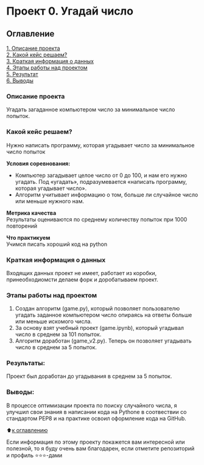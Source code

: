 # Проект 0. Угадай число

## Оглавление  
[1. Описание проекта](README.md#Описание-проекта)  
[2. Какой кейс решаем?](README.md#Какой-кейс-решаем)  
[3. Краткая информация о данных](README.md#Краткая-информация-о-данных)  
[4. Этапы работы над проектом](README.md#Этапы-работы-над-проектом)  
[5. Результат](README.md#Результат)    
[6. Выводы](README.md#Выводы) 

### Описание проекта    
Угадать загаданное компьютером число за минимальное число попыток.


### Какой кейс решаем?    
Нужно написать программу, которая угадывает число за минимальное число попыток

**Условия соревнования:**  
- Компьютер загадывает целое число от 0 до 100, и нам его нужно угадать. Под «угадать», подразумевается «написать программу, которая угадывает число».
- Алгоритм учитывает информацию о том, больше ли случайное число или меньше нужного нам.

**Метрика качества**     
Результаты оцениваются по среднему количеству попыток при 1000 повторений

**Что практикуем**     
Учимся писать хороший код на python


### Краткая информация о данных
Входящих данных проект не имеет, работает из коробки, принеобходиомсти делаем форк и доробатываем проект.


### Этапы работы над проектом  
1. Создан алгоритм (game.py), который позволяет пользователю угадать заданное компьютером число опираясь на ответы больше или меньше искомого числа.
2. За основу взят учебный проект (game.ipynb), который угадывал число в среднем за 101 попыток.
3. Алгоритм доработан (game_v2.py). Теперь он позволяет угадывать число в среднем за 5 попыток.


### Результаты:  
Проект был доработан до угадывания в среднем за 5 попыток.


### Выводы:  
В процессе оптимизации проекта по поиску случайного числа, я улучшил свои знания в написании кода на Pythone в соотвествии со стандартом PEP8 и на практике освоил оформление кода на GitHub.

:arrow_up:[к оглавлению](README.md#Оглавление)


Если информация по этому проекту покажется вам интересной или полезной, то я буду очень вам благодарен, если отметите репозиторий и профиль ⭐️⭐️⭐️-дами